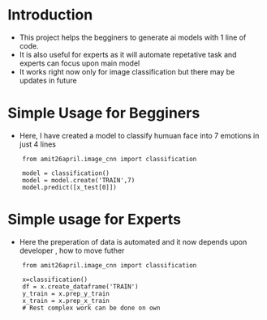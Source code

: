 # Introduction
- This project helps the begginers to generate ai models with 1 line of code.
- It is also useful for experts as it will automate repetative task and experts can focus upon main model
- It works right now only for image classification but there may be updates in future

# Simple Usage for Begginers
- Here, I have created a model to classify humuan face into 7 emotions in just 4 lines
```
    from amit26april.image_cnn import classification

    model = classification()
    model = model.create('TRAIN',7)
    model.predict([x_test[0]])
``````

# Simple usage for Experts
- Here the preperation of data is automated and it now depends upon developer , how to move futher

```
    from amit26april.image_cnn import classification

    x=classification()
    df = x.create_dataframe('TRAIN')
    y_train = x.prep_y_train
    x_train = x.prep_x_train
    # Rest complex work can be done on own
```